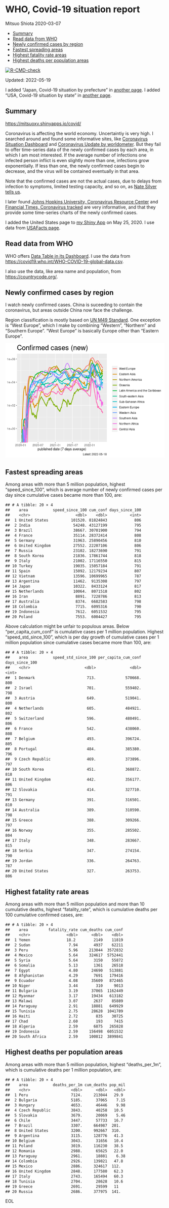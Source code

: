 WHO, Covid-19 situation report
================
Mitsuo Shiota
2020-03-07

-   [Summary](#summary)
-   [Read data from WHO](#read-data-from-who)
-   [Newly confirmed cases by region](#newly-confirmed-cases-by-region)
-   [Fastest spreading areas](#fastest-spreading-areas)
-   [Highest fatality rate areas](#highest-fatality-rate-areas)
-   [Highest deaths per population
    areas](#highest-deaths-per-population-areas)

<!-- badges: start -->

[![R-CMD-check](https://github.com/mitsuoxv/covid/workflows/R-CMD-check/badge.svg)](https://github.com/mitsuoxv/covid/actions)
<!-- badges: end -->

Updated: 2022-05-19

I added “Japan, Covid-19 situation by prefecture” in [another
page](Japan.md). I added “USA, Covid-19 situation by state” in [another
page](USA.md).

## Summary

<https://mitsuoxv.shinyapps.io/covid/>

Coronavirus is affecting the world economy. Uncertaintiy is very high. I
searched around and found some informative sites, like [Coronavirus
Situation
Dashboard](https://who.maps.arcgis.com/apps/opsdashboard/index.html#/c88e37cfc43b4ed3baf977d77e4a0667)
and [Coronavirus Update by
worldometer](https://www.worldometers.info/coronavirus/). But they fail
to offer time-series data of the newly confirmed cases by each area, in
which I am most interested. If the average number of infections one
infected person inflict is even slightly more than one, infections grow
exponentially. If less than one, the newly confirmed cases begin to
decrease, and the virus will be contained eventually in that area.

Note that the confirmed cases are not the actual cases, due to delays
from infection to symptoms, limited testing capacity, and so on, as
[Nate Silver tells
us](https://fivethirtyeight.com/features/coronavirus-case-counts-are-meaningless/).

I later found [Johns Hopkins University, Coronavirus Resource
Center](https://coronavirus.jhu.edu/) and [Financial Times, Coronavirus
tracked](https://www.ft.com/content/a26fbf7e-48f8-11ea-aeb3-955839e06441)
are very informative, and that they provide some time-series charts of
the newly confirmed cases.

I added the United States page to [my Shiny
App](https://mitsuoxv.shinyapps.io/covid/) on May 25, 2020. I use data
from [USAFacts
page](https://usafacts.org/visualizations/coronavirus-covid-19-spread-map/).

## Read data from WHO

WHO offers [Data Table in its Dashboard](https://covid19.who.int/table).
I use the data from
<https://covid19.who.int/WHO-COVID-19-global-data.csv>.

I also use the data, like area name and population, from
<https://countrycode.org/>.

## Newly confirmed cases by region

I watch newly confirmed cases. China is suceeding to contain the
coronavirus, but areas outside China now face the challenge.

Region classification is mostly based on [UN M49
Standard](https://unstats.un.org/unsd/methodology/m49/). One exception
is “West Europe”, which I make by combining “Western”, “Northern” and
“Southern Europe”. “West Europe” is basically Europe other than “Eastern
Europe”.

![](README_files/figure-gfm/chart-1.png)<!-- -->

## Fastest spreading areas

Among areas with more than 5 million population, highest
“speed_since_100”, which is average number of newly confirmed cases per
day since cumulative cases became more than 100, are:

    ## # A tibble: 20 × 4
    ##    area           speed_since_100 cum_conf days_since_100
    ##    <chr>                    <dbl>    <dbl>          <int>
    ##  1 United States          101520. 81824843            806
    ##  2 India                   54248. 43127199            795
    ##  3 Brazil                  38667. 30701900            794
    ##  4 France                  35114. 28372414            808
    ##  5 Germany                 31963. 25890456            810
    ##  6 United Kingdom          27552. 22207106            806
    ##  7 Russia                  23102. 18273690            791
    ##  8 South Korea             21836. 17861744            818
    ##  9 Italy                   21002. 17116550            815
    ## 10 Turkey                  19035. 15057184            791
    ## 11 Spain                   15092. 12179234            807
    ## 12 Vietnam                 13596. 10699965            787
    ## 13 Argentina               11462.  9135308            797
    ## 14 Japan                   10322.  8433124            817
    ## 15 Netherlands             10064.  8071518            802
    ## 16 Iran                     8891.  7228786            813
    ## 17 Australia                8374.  6682583            798
    ## 18 Colombia                 7715.  6095316            790
    ## 19 Indonesia                7612.  6051532            795
    ## 20 Poland                   7553.  6004427            795

Above calculation might be unfair to populous areas. Below
“per_capita_cum_conf” is cumulative cases per 1 million population.
Highest “speed_std_since_100”, which is per day growth of cumulative
cases per 1 million population since cumulative cases became more than
100, are:

    ## # A tibble: 20 × 4
    ##    area           speed_std_since_100 per_capita_cum_conf days_since_100
    ##    <chr>                        <dbl>               <dbl>          <int>
    ##  1 Denmark                       713.             570668.            800
    ##  2 Israel                        701.             559402.            798
    ##  3 Austria                       649.             519041.            800
    ##  4 Netherlands                   605.             484921.            802
    ##  5 Switzerland                   596.             480491.            806
    ##  6 France                        542.             438060.            808
    ##  7 Belgium                       493.             396724.            805
    ##  8 Portugal                      484.             385380.            796
    ##  9 Czech Republic                469.             373896.            797
    ## 10 South Korea                   451.             368872.            818
    ## 11 United Kingdom                442.             356177.            806
    ## 12 Slovakia                      414.             327710.            791
    ## 13 Germany                       391.             316501.            810
    ## 14 Australia                     389.             310590.            798
    ## 15 Greece                        388.             309266.            797
    ## 16 Norway                        355.             285502.            804
    ## 17 Italy                         348.             283667.            815
    ## 18 Serbia                        347.             274154.            790
    ## 19 Jordan                        336.             264763.            787
    ## 20 United States                 327.             263753.            806

## Highest fatality rate areas

Among areas with more than 5 million population and more than 10
cumulative deaths, highest “fatality_rate”, which is cumulative deaths
per 100 cumulative confirmed cases, are:

    ## # A tibble: 20 × 4
    ##    area         fatality_rate cum_deaths cum_conf
    ##    <chr>                <dbl>      <dbl>    <dbl>
    ##  1 Yemen                18.2        2149    11819
    ##  2 Sudan                 7.94       4937    62211
    ##  3 Peru                  5.96     213044  3572832
    ##  4 Mexico                5.64     324617  5752441
    ##  5 Syria                 5.64       3150    55872
    ##  6 Somalia               5.13       1361    26518
    ##  7 Egypt                 4.80      24690   513881
    ##  8 Afghanistan           4.29       7691   179416
    ##  9 Ecuador               4.08      35609   872465
    ## 10 Niger                 3.44        310     9013
    ## 11 Bulgaria              3.19      37065  1162449
    ## 12 Myanmar               3.17      19434   613182
    ## 13 Malawi                3.07       2637    85889
    ## 14 Paraguay              2.91      18881   649929
    ## 15 Tunisia               2.75      28628  1041789
    ## 16 Haiti                 2.72        835    30725
    ## 17 Chad                  2.60        193     7415
    ## 18 Algeria               2.59       6875   265828
    ## 19 Indonesia             2.59     156498  6051532
    ## 20 South Africa          2.59     100812  3899841

## Highest deaths per population areas

Among areas with more than 5 million population, highest
“deaths_per_1m”, which is cumulative deaths per 1 million population,
are:

    ## # A tibble: 20 × 4
    ##    area           deaths_per_1m cum_deaths pop_mil
    ##    <chr>                  <dbl>      <dbl>   <dbl>
    ##  1 Peru                   7124.     213044   29.9 
    ##  2 Bulgaria               5185.      37065    7.15
    ##  3 Hungary                4653.      46446    9.98
    ##  4 Czech Republic         3843.      40258   10.5 
    ##  5 Slovakia               3679.      20069    5.46
    ##  6 Chile                  3447.      57733   16.7 
    ##  7 Brazil                 3307.     664987  201.  
    ##  8 United States          3200.     992667  310.  
    ##  9 Argentina              3115.     128776   41.3 
    ## 10 Belgium                3043.      31656   10.4 
    ## 11 Poland                 3019.     116230   38.5 
    ## 12 Romania                2988.      65625   22.0 
    ## 13 Paraguay               2961.      18881    6.38
    ## 14 Colombia               2926.     139821   47.8 
    ## 15 Mexico                 2886.     324617  112.  
    ## 16 United Kingdom         2848.     177580   62.3 
    ## 17 Italy                  2743.     165494   60.3 
    ## 18 Tunisia                2704.      28628   10.6 
    ## 19 Greece                 2691.      29599   11   
    ## 20 Russia                 2686.     377975  141.

EOL
